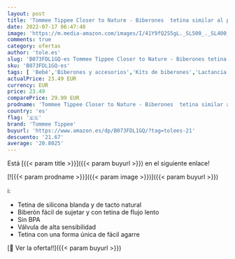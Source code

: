 ```yaml
---
layout: post
title: 'Tommee Tippee Closer to Nature - Biberones  tetina similar al pecho con válvula anticólicos  260 ml  paquete de 6  decorados  varios colores / modelos '
date: 2022-07-17 06:47:48
image: 'https://m.media-amazon.com/images/I/41Y9fQ2S5gL._SL500_._SL400_.jpg'
comments: true
category: ofertas
author: 'tole.es'
slug: 'B073FDL1GQ-es Tommee Tippee Closer to Nature - Biberones tetina similar...'
sku: 'B073FDL1GQ-es'
tags: [ 'Bebé','Biberones y accesorios','Kits de biberones','Lactancia y alimentación','biberones','tommee','tommee tippee','🇪🇸', ]
actualPrice: 23.49 EUR
currency: EUR
price: 23.49
comparePrice: 29.99 EUR
prodname: 'Tommee Tippee Closer to Nature - Biberones  tetina similar al pecho con válvula anticólicos  260 ml  paquete de 6  decorados  varios colores / modelos '
country: 'es'
flag: '🇪🇸'
brand: 'Tommee Tippee'
buyurl: 'https://www.amazon.es/dp/B073FDL1GQ/?tag=tolees-21'
descuento: '21.67'
average: '20.8025'
---
```


Está [{{< param title >}}]({{< param buyurl >}}) en el siguiente enlace!

[![{{< param prodname >}}]({{< param image >}})]({{< param buyurl >}})

ℹ️:

- Tetina de silicona blanda y de tacto natural
- Biberón fácil de sujetar y con tetina de flujo lento
- Sin BPA
- Válvula de alta sensibilidad
- Tetina con una forma única de fácil agarre

[🛒 Ver la oferta!!]({{< param buyurl >}})
